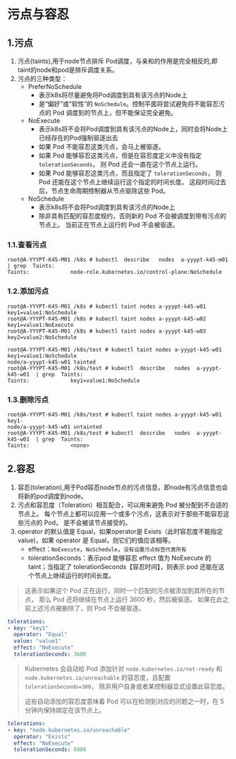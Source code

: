 # 污点与容忍

## 1.污点

1. 污点(taints),用于node节点排斥 Pod调度，与亲和的作用是完全相反的,即taint的node和pod是排斥调度关系。
2. 污点的三种类型：
   - PreferNoSchedule
     - 表示k8s将尽量避免将Pod调度到具有该污点的Node上
     - 是“偏好”或“软性”的 `NoSchedule`。控制平面将尝试避免将不能容忍污点的 Pod 调度到的节点上，但不能保证完全避免。
   - NoExecute
     - 表示k8s将不会将Pod调度到具有该污点的Node上，同时会将Node上已经存在的Pod强制驱逐出去
     - 如果 Pod 不能容忍这类污点，会马上被驱逐。
     - 如果 Pod 能够容忍这类污点，但是在容忍度定义中没有指定 `tolerationSeconds`， 则 Pod 还会一直在这个节点上运行。
     - 如果 Pod 能够容忍这类污点，而且指定了 `tolerationSeconds`， 则 Pod 还能在这个节点上继续运行这个指定的时间长度。 这段时间过去后，节点生命周期控制器从节点驱除这些 Pod。
   - NoSchedule
     - 表示k8s将不会将Pod调度到具有该污点的Node上
     - 除非具有匹配的容忍度规约，否则新的 Pod 不会被调度到带有污点的节点上。 当前正在节点上运行的 Pod 不会被驱逐。

### 1.1.查看污点

~~~shell
root@A-YYYPT-K45-M01 /k8s # kubectl  describe   nodes  a-yyypt-k45-m01  | grep  Taints:
Taints:             node-role.kubernetes.io/control-plane:NoSchedule
~~~

### 1.2.添加污点

~~~shell
root@A-YYYPT-K45-M01 /k8s # kubectl taint nodes a-yyypt-k45-w01 key1=value1:NoSchedule
root@A-YYYPT-K45-M01 /k8s # kubectl taint nodes a-yyypt-k45-w02 key1=value1:NoExecute
root@A-YYYPT-K45-M01 /k8s # kubectl taint nodes a-yyypt-k45-w03 key2=value2:NoSchedule

root@A-YYYPT-K45-M01 /k8s/test # kubectl taint nodes a-yyypt-k45-w01 key1=value1:NoSchedule
node/a-yyypt-k45-w01 tainted
root@A-YYYPT-K45-M01 /k8s/test # kubectl  describe   nodes  a-yyypt-k45-w01  | grep  Taints:
Taints:             key1=value1:NoSchedule
~~~

### 1.3.删除污点

~~~shell
root@A-YYYPT-K45-M01 /k8s/test # kubectl taint nodes a-yyypt-k45-w01 key1-
node/a-yyypt-k45-w01 untainted
root@A-YYYPT-K45-M01 /k8s/test # kubectl  describe   nodes  a-yyypt-k45-w01  | grep  Taints:
Taints:             <none>
~~~

## 2.容忍

1. 容忍(toleration),用于Pod容忍node节点的污点信息，即node有污点信息也会将新的pod调度到node。
2. 污点和容忍度（Toleration）相互配合，可以用来避免 Pod 被分配到不合适的节点上。 每个节点上都可以应用一个或多个污点，这表示对于那些不能容忍这些污点的 Pod， 是不会被该节点接受的。
3. operator 的默认值是 Equal，如果operator是 Exists（此时容忍度不能指定 value)，如果 operator 是 Equal，则它们的值应该相等。
   - effect：`NoExecute`，`NoSchedule`，`没有设置污点标签代表所有`
   - tolerationSeconds：表示pod 能够容忍 effect 值为 NoExecute 的 taint；当指定了 tolerationSeconds【容忍时间】，则表示 pod 还能在这个节点上继续运行的时间长度。

>这表示如果这个 Pod 正在运行，同时一个匹配的污点被添加到其所在的节点， 那么 Pod 还将继续在节点上运行 3600 秒，然后被驱逐。 如果在此之前上述污点被删除了，则 Pod 不会被驱逐。

~~~yaml
tolerations:
- key: "key1"
  operator: "Equal"
  value: "value1"
  effect: "NoExecute"
  tolerationSeconds: 3600
~~~

>Kubernetes 会自动给 Pod 添加针对 `node.kubernetes.io/not-ready` 和 `node.kubernetes.io/unreachable` 的容忍度，且配置 `tolerationSeconds=300`， 除非用户自身或者某控制器显式设置此容忍度。
>
>这些自动添加的容忍度意味着 Pod 可以在检测到对应的问题之一时，在 5 分钟内保持绑定在该节点上。

~~~yaml
tolerations:
- key: "node.kubernetes.io/unreachable"
  operator: "Exists"
  effect: "NoExecute"
  tolerationSeconds: 6000
~~~







